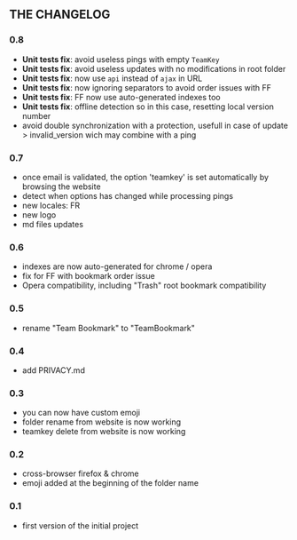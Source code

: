## THE CHANGELOG ##

### 0.8 ###

- **Unit tests fix**: avoid useless pings with empty `TeamKey`
- **Unit tests fix**: avoid useless updates with no modifications in root folder
- **Unit tests fix**: now use `api` instead of `ajax` in URL
- **Unit tests fix**: now ignoring separators to avoid order issues with FF
- **Unit tests fix**: FF now use auto-generated indexes too
- **Unit tests fix**: offline detection so in this case, resetting local version number
- avoid double synchronization with a protection, usefull in case of update > invalid_version wich may combine with a ping

### 0.7 ###

- once email is validated, the option 'teamkey' is set automatically by browsing the website
- detect when options has changed while processing pings
- new locales: FR
- new logo
- md files updates

### 0.6 ###

- indexes are now auto-generated for chrome / opera
- fix for FF with bookmark order issue
- Opera compatibility, including "Trash" root bookmark compatibility

### 0.5 ###

- rename "Team Bookmark" to "TeamBookmark"

### 0.4 ###

- add PRIVACY.md

### 0.3 ###

- you can now have custom emoji
- folder rename from website is now working
- teamkey delete from website is now working

### 0.2 ###

- cross-browser firefox & chrome
- emoji added at the beginning of the folder name

### 0.1 ###

- first version of the initial project